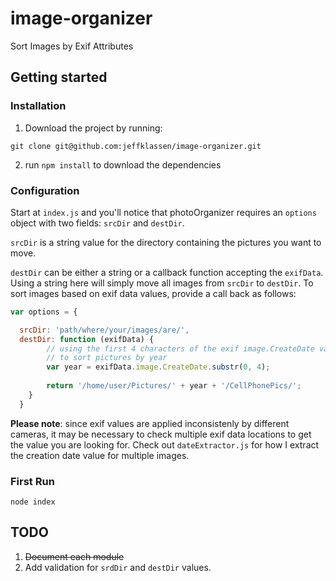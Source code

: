 # image-organizer
Sort Images by Exif Attributes

## Getting started

### Installation

1. Download the project by running:

`git clone git@github.com:jeffklassen/image-organizer.git`

2. run `npm install` to download the dependencies

### Configuration

Start at `index.js` and you'll notice that photoOrganizer requires an `options` object with two fields: `srcDir` and `destDir`.

`srcDir` is a string value for the directory containing the pictures you want to move.

`destDir` can be either a string or a callback function accepting the `exifData`. Using a string here will simply move all images from `srcDir` to `destDir`. To sort images based on exif data values, provide a call back as follows:

```javascript
var options = {

  srcDir: 'path/where/your/images/are/',
  destDir: function (exifData) {
        // using the first 4 characters of the exif image.CreateDate value (which turns out to be the year)
        // to sort pictures by year
        var year = exifData.image.CreateDate.substr(0, 4);
       
        return '/home/user/Pictures/' + year + '/CellPhonePics/';
    }
  }
```

**Please note**: since exif values are applied inconsistenly by different cameras, it may be necessary to check multiple exif data locations to get the value you are looking for. Check out `dateExtractor.js` for how I extract the creation date value for multiple images.

### First Run

`node index`

## TODO
1. ~~Document each module~~
2. Add validation for `srdDir` and `destDir` values.
